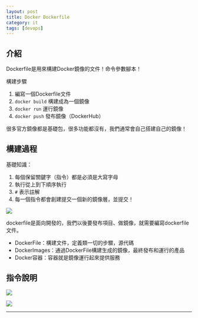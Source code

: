 ```yaml
---
layout: post
title: Docker Dockerfile
category: it
tags: [devops]
---
```


## 介紹

Dockerfile是用來構建Docker鏡像的文件！命令參數腳本！

構建步驟
1. 編寫一個Dockerfile文件
2. `docker build` 構建成為一個鏡像
3. `docker run` 運行鏡像
4. `docker push` 發布鏡像（DockerHub）

很多官方鏡像都是基礎包，很多功能都沒有，我們通常會自己搭建自己的鏡像！

## 構建過程

基礎知識：
1. 每個保留關鍵字（指令）都是必須是大寫字母
2. 執行從上到下順序執行
3. `#` 表示註解
4. 每一個指令都會創建提交一個新的鏡像層，並提交！

![](https://hauchenglee.github.io/assets/images/it/devops/dockerfile_commit.png)

dockerfile是面向開發的，我們以後要發布項目、做鏡像，就需要編寫dockerfile文件。

- DockerFile：構建文件，定義類一切的步驟，源代碼
- DockerImages：通過DockerFile構建生成的鏡像，最終發布和運行的產品
- Docker容器：容器就是鏡像運行起來提供服務

## 指令說明

![](https://hauchenglee.github.io/assets/images/it/devops/dockerfile_cmd1.png)

![](https://hauchenglee.github.io/assets/images/it/devops/dockerfile_cmd2.png)

---